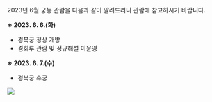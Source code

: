 2023년 6월 궁능 관람을 다음과 같이 알려드리니 관람에 참고하시기 바랍니다.

**※ 2023. 6. 6.(화)**
- 경복궁 정상 개방
- 경회루 관람 및 정규해설 미운영

**※ 2023. 6. 7.(수)**
- 경복궁 휴궁

![](https://www.royalpalace.go.kr/images/notice/notice_20230531.jpg)